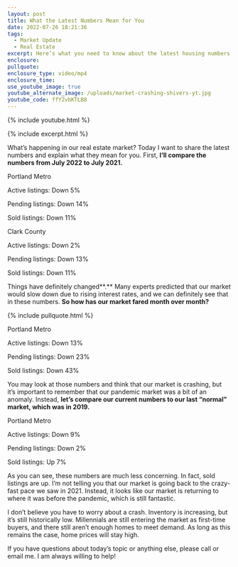 ```yaml
---
layout: post
title: What the Latest Numbers Mean for You
date: 2022-07-26 18:21:36
tags:
  - Market Update
  - Real Estate
excerpt: Here’s what you need to know about the latest housing numbers.
enclosure:
pullquote:
enclosure_type: video/mp4
enclosure_time:
use_youtube_image: true
youtube_alternate_image: /uploads/market-crashing-shivers-yt.jpg
youtube_code: ffY2vbKTLB8
---
```

{% include youtube.html %}

{% include excerpt.html %}

What’s happening in our real estate market? Today I want to share the latest numbers and explain what they mean for you. First, **I’ll compare the numbers from July 2022 to July 2021.**&nbsp;

Portland Metro

Active listings: Down 5%

Pending listings: Down 14%

Sold listings: Down 11%

Clark County

Active listings: Down 2%

Pending listings: Down 13%

Sold listings: Down 11%

Things have definitely changed**.** Many experts predicted that our market would slow down due to rising interest rates, and we can definitely see that in these numbers. **So how has our market fared month over month?**

{% include pullquote.html %}

Portland Metro

Active listings: Down 13%

Pending listings: Down 23%

Sold listings: Down 43%

You may look at those numbers and think that our market is crashing, but it’s important to remember that our pandemic market was a bit of an anomaly. Instead, **let’s compare our current numbers to our last “normal” market, which was in 2019.**

Portland Metro

Active listings: Down 9%

Pending listings: Down 2%

Sold listings: Up 7%

As you can see, these numbers are much less concerning. In fact, sold listings are up. I’m not telling you that our market is going back to the crazy-fast pace we saw in 2021. Instead, it looks like our market is returning to where it was before the pandemic, which is still fantastic.&nbsp;

I don’t believe you have to worry about a crash. Inventory is increasing, but it’s still historically low. Millennials are still entering the market as first-time buyers, and there still aren’t enough homes to meet demand. As long as this remains the case, home prices will stay high.&nbsp;

If you have questions about today’s topic or anything else, please call or email me. I am always willing to help\!&nbsp;
